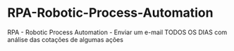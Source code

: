 # RPA-Robotic-Process-Automation
RPA - Robotic Process Automation - Enviar um e-mail TODOS OS DIAS com análise das cotações de algumas ações
